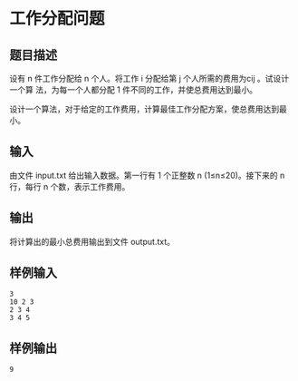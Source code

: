 # 工作分配问题
## 题目描述
设有 n 件工作分配给 n 个人。将工作 i 分配给第 j 个人所需的费用为cij 。试设计一个算
法，为每一个人都分配 1 件不同的工作，并使总费用达到最小。  

设计一个算法，对于给定的工作费用，计算最佳工作分配方案，使总费用达到最小。
## 输入
由文件 input.txt 给出输入数据。第一行有 1 个正整数 n (1≤n≤20)。接下来的 n 行，每行 n 个数，表示工作费用。
## 输出
将计算出的最小总费用输出到文件 output.txt。
## 样例输入
```text
3
10 2 3
2 3 4
3 4 5
```
## 样例输出
```text
9
```